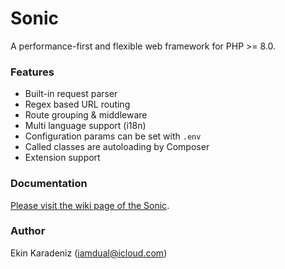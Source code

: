 # Sonic
A performance-first and flexible web framework for PHP >= 8.0.

### Features

- Built-in request parser
- Regex based URL routing
- Route grouping & middleware
- Multi language support (i18n)
- Configuration params can be set with `.env`
- Called classes are autoloading by Composer
- Extension support

### Documentation
[Please visit the wiki page of the Sonic](https://github.com/iamdual/sonic/wiki/).

### Author
Ekin Karadeniz (iamdual@icloud.com)
